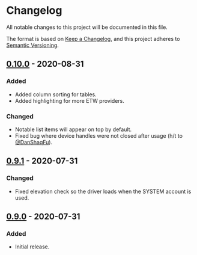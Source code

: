 # Changelog

All notable changes to this project will be documented in this file.

The format is based on [Keep a Changelog](https://keepachangelog.com/en/1.0.0/),
and this project adheres to [Semantic Versioning](https://semver.org/spec/v2.0.0.html).

## [0.10.0] - 2020-08-31

### Added

- Added column sorting for tables.
- Added highlighting for more ETW providers.

### Changed

- Notable list items will appear on top by default.
- Fixed bug where device handles were not closed after usage (h/t to [@DanShaqFu](https://twitter.com/DanShaqFu/status/1299322813640253442)).

## [0.9.1] - 2020-07-31

### Changed

- Fixed elevation check so the driver loads when the SYSTEM account is used.

## [0.9.0] - 2020-07-31

### Added

- Initial release.

[0.10.0]: https://github.com/jthuraisamy/TelemetrySourcerer/compare/v0.9.1...v0.10.0
[0.9.1]: https://github.com/jthuraisamy/TelemetrySourcerer/compare/v0.9.0...v0.9.1
[0.9.0]: https://github.com/jthuraisamy/TelemetrySourcerer/releases/tag/v0.9.0
